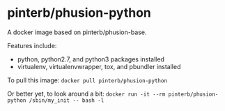 # pinterb/phusion-python

A docker image based on pinterb/phusion-base.

Features include:   
- python, python2.7, and python3 packages installed   
- virtualenv, virtualenvwrapper, tox, and pbundler installed   

To pull this image:
`docker pull pinterb/phusion-python`

Or better yet, to look around a bit:
`docker run -it --rm pinterb/phusion-python /sbin/my_init -- bash -l`
